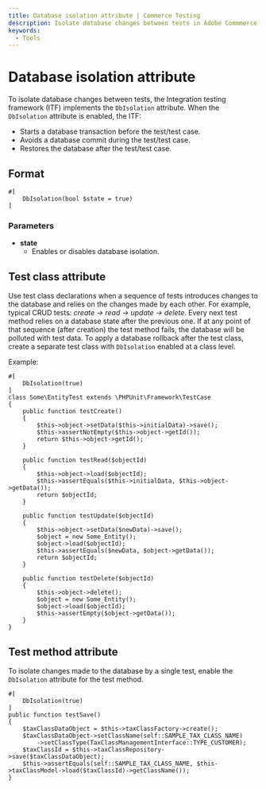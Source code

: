 ```yaml
---
title: Database isolation attribute | Commerce Testing
description: Isolate database changes between tests in Adobe Commmerce and Magento Open Source test environments with this built-in PHP attribute.
keywords:
  - Tools
---
```


# Database isolation attribute

To isolate database changes between tests, the Integration testing framework (ITF) implements the `DbIsolation` attribute.
When the `DbIsolation` attribute is enabled, the ITF:

-  Starts a database transaction before the test/test case.
-  Avoids a database commit during the test/test case.
-  Restores the database after the test/test case.

## Format

```php?start_inline=1
#[
    DbIsolation(bool $state = true)
]
```

### Parameters

-  **state**
   -  Enables or disables database isolation.

## Test class attribute

Use test class declarations when a sequence of tests introduces changes to the database and relies on the changes made by each other.
For example, typical CRUD tests: _create -> read -> update -> delete_.
Every next test method relies on a database state after the previous one.
If at any point of that sequence (after creation) the test method fails, the database will be polluted with test data.
To apply a database rollback after the test class, create a separate test class with `DbIsolation` enabled at a class level.

Example:

```php?start_inline=1
#[
    DbIsolation(true)
]
class Some\EntityTest extends \PHPUnit\Framework\TestCase
{
    public function testCreate()
    {
        $this->object->setData($this->initialData)->save();
        $this->assertNotEmpty($this->object->getId());
        return $this->object->getId();
    }

    public function testRead($objectId)
    {
        $this->object->load($objectId);
        $this->assertEquals($this->initialData, $this->object->getData());
        return $objectId;
    }

    public function testUpdate($objectId)
    {
        $this->object->setData($newData)->save();
        $object = new Some_Entity();
        $object->load($objectId);
        $this->assertEquals($newData, $object->getData());
        return $objectId;
    }

    public function testDelete($objectId)
    {
        $this->object->delete();
        $object = new Some_Entity();
        $object->load($objectId);
        $this->assertEmpty($object->getData());
    }
}
```

## Test method attribute

To isolate changes made to the database by a single test, enable the `DbIsolation` attribute for the test method.

```php?start_inline=1
#[
    DbIsolation(true)
]
public function testSave()
{
    $taxClassDataObject = $this->taxClassFactory->create();
    $taxClassDataObject->setClassName(self::SAMPLE_TAX_CLASS_NAME)
        ->setClassType(TaxClassManagementInterface::TYPE_CUSTOMER);
    $taxClassId = $this->taxClassRepository->save($taxClassDataObject);
    $this->assertEquals(self::SAMPLE_TAX_CLASS_NAME, $this->taxClassModel->load($taxClassId)->getClassName());
}
```
